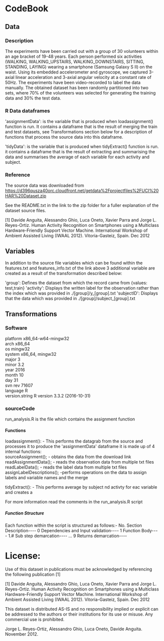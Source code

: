 # CodeBook

## Data

### Description
The experiments have been carried out with a group of 30 volunteers within an age bracket of 19-48 years. Each person performed six activities (WALKING, WALKING_UPSTAIRS, WALKING_DOWNSTAIRS, SITTING, STANDING, LAYING) wearing a smartphone (Samsung Galaxy S II) on the waist. Using its embedded accelerometer and gyroscope, we captured 3-axial linear acceleration and 3-axial angular velocity at a constant rate of 50Hz. The experiments have been video-recorded to label the data manually. The obtained dataset has been randomly partitioned into two sets, where 70% of the volunteers was selected for generating the training data and 30% the test data.

### R Data dataframes
'assignmentData': is the variable that is produced when loadassignment() function is run. It contains a dataframe that is the result of merging the train and test datasets, see Transformations section below for a description of functions that process the source data into this dataframe.

'tidyData': is the variable that is produced when tidyExtract() function is run. it contains a dataframe that is the result of extracting and summarising the data and summarises the average of each variable for each activity and subject.

### Reference 
The source data was downloaded from https://d396qusza40orc.cloudfront.net/getdata%2Fprojectfiles%2FUCI%20HAR%20Dataset.zip

See the README.txt in the link to the zip folder for a fuller explanation of the dataset source files.

[1] Davide Anguita, Alessandro Ghio, Luca Oneto, Xavier Parra and Jorge L. Reyes-Ortiz. Human Activity Recognition on Smartphones using a Multiclass Hardware-Friendly Support Vector Machine. International Workshop of Ambient Assisted Living (IWAAL 2012). Vitoria-Gasteiz, Spain. Dec 2012
 
## Variables

In addition to the source file variables which can be found within the features.txt and features_info.txt of the link above 3 additional variable are created as a result of the transformation described below:

 'group':   Defines the dataset from which the record came from {values: test,train}
 'activity': Displays the written label for the observation rather than the index which was provided in ./[group]/y_[group].txt
 'subjectID': Displays that the data which was provided in ./[group]/subject_[group].txt
 
## Transformations

### Software
platform       x86_64-w64-mingw32          
arch           x86_64                      
os             mingw32                     
system         x86_64, mingw32             
major          3                           
minor          3.2                         
year           2016                        
month          10                          
day            31                          
svn rev        71607                       
language       R                           
version.string R version 3.3.2 (2016-10-31)

### sourceCode
run_analysis.R is the file which contains the assignment function
#### Functions
loadassignment(): - This performs the datagrab from the source and processes it to produce the 'assignmentData' dataframe
it is made up of 4 internal functions:      
      sourceAssignment(); - obtains the data from the download link
      readAssignmentData(); - reads the observation data from multiple txt files
      readLabelData(); - reads the label data from multiple txt files
      assignLabelDescriptions(); -performs operations on the data to assign labels and variable names and the merge

tidyExtract(): - This performs average by subject nd activty for eac variable and creates a 
     
For more information read the comments in the run_analysis.R script
##### Function Structure
Each function within the script is structured as follows:-
No.   Section
      Description----
0     Dependencies and Input validation----
1     Function Body----
1.#   Sub step demarcation----
...
9     Returns demarcation----


License:
========
Use of this dataset in publications must be acknowledged by referencing the following publication [1]

[1] Davide Anguita, Alessandro Ghio, Luca Oneto, Xavier Parra and Jorge L. Reyes-Ortiz. Human Activity Recognition on Smartphones using a Multiclass Hardware-Friendly Support Vector Machine. International Workshop of Ambient Assisted Living (IWAAL 2012). Vitoria-Gasteiz, Spain. Dec 2012

This dataset is distributed AS-IS and no responsibility implied or explicit can be addressed to the authors or their institutions for its use or misuse. Any commercial use is prohibited.

Jorge L. Reyes-Ortiz, Alessandro Ghio, Luca Oneto, Davide Anguita. November 2012.

